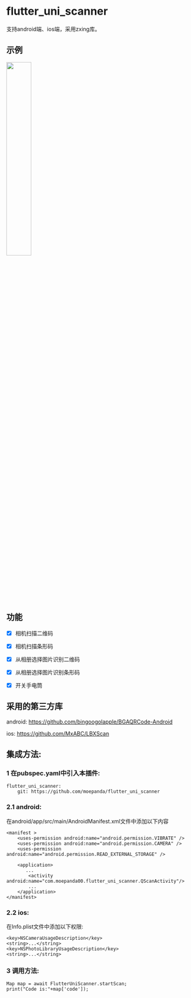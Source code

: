 # flutter_uni_scanner

支持android端、ios端，采用zxing库。

## 示例

<img src="./example/assets/flutter_uni_scanner_android1.gif" width="36%">

## 功能
- [x] 相机扫描二维码
- [x] 相机扫描条形码
- [x] 从相册选择图片识别二维码
- [x] 从相册选择图片识别条形码
- [x] 开关手电筒


## 采用的第三方库

android:
https://github.com/bingoogolapple/BGAQRCode-Android

ios:
https://github.com/MxABC/LBXScan


## 集成方法:

### 1 在pubspec.yaml中引入本插件:

    flutter_uni_scanner:
        git: https://github.com/moepanda/flutter_uni_scanner

### 2.1 android:
在android/app/src/main/AndroidManifest.xml文件中添加以下内容

    <manifest >
        <uses-permission android:name="android.permission.VIBRATE" />
        <uses-permission android:name="android.permission.CAMERA" />
        <uses-permission android:name="android.permission.READ_EXTERNAL_STORAGE" />

        <application>
           ...
            <activity android:name="com.moepanda00.flutter_uni_scanner.QScanActivity"/>
            ...
        </application>
    </manifest>


### 2.2 ios:
在Info.plist文件中添加以下权限:

    <key>NSCameraUsageDescription</key>
    <string>...</string>
    <key>NSPhotoLibraryUsageDescription</key>
    <string>...</string>

### 3 调用方法:

    Map map = await FlutterUniScanner.startScan;
    print("Code is:"+map['code']);